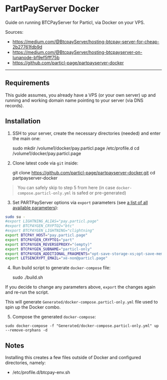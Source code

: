# PartPayServer Docker

Guide on running BTCPayServer for Particl, via Docker on your VPS.

Sources:
- https://medium.com/@BtcpayServer/hosting-btcpay-server-for-cheap-2b27761fdb9d
- https://medium.com/@BtcpayServer/hosting-btcpayserver-on-lunanode-bf9ef5fff75b
- https://github.com/particl-page/partpayserver-docker

---

## Requirements

This guide assumes, you already have a VPS (or your own server) up and running and working domain name pointing to your server (via DNS records).


## Installation

1. SSH to your server, create the necessary directories (needed) and enter the main one:

    sudo mkdir /volume1/docker/pay.particl.page /etc/profile.d
    cd /volume1/docker/pay.particl.page

2. Clone latest code via `git` inside:

    git clone https://github.com/particl-page/partpayserver-docker.git
    cd partpayserver-docker

> You can safely skip to step 5 from here (in case `docker-compose.particl-only.yml` is safed or pre-generated)

3. Set PARTPayServer options via `export` parameters (see [a list of all available parameters](https://github.com/particl-page/partpayserver-docker#environment-variables)):

```bash
sudo su -
#export LIGHTNING_ALIAS="pay.particl.page"
#export BTCPAYGEN_CRYPTO2="btc"
#export BTCPAYGEN_LIGHTNING="clightning"
export BTCPAY_HOST="pay.particl.page"
export BTCPAYGEN_CRYPTO1="part"
export BTCPAYGEN_REVERSEPROXY="(empty)"
export BTCPAYGEN_SUBNAME="particl-only"
export BTCPAYGEN_ADDITIONAL_FRAGMENTS="opt-save-storage-xs;opt-save-memory"
export LETSENCRYPT_EMAIL="xe-non@particl.page"
```

4. Run build script to generate `docker-compose` file:

    sudo ./build.sh

If you decide to change any parameters above, `export` the changes again and re-run the script.

This will generate `Generated/docker-compose.particl-only.yml` file used to spin up the Docker combo.

5. Compose the generated `docker-compose`:

```
sudo docker-compose -f "Generated/docker-compose.particl-only.yml" up --remove-orphans -d
```


## Notes

Installing this creates a few files outside of Docker and configured directories, namely:

- /etc/profile.d/btcpay-env.sh


